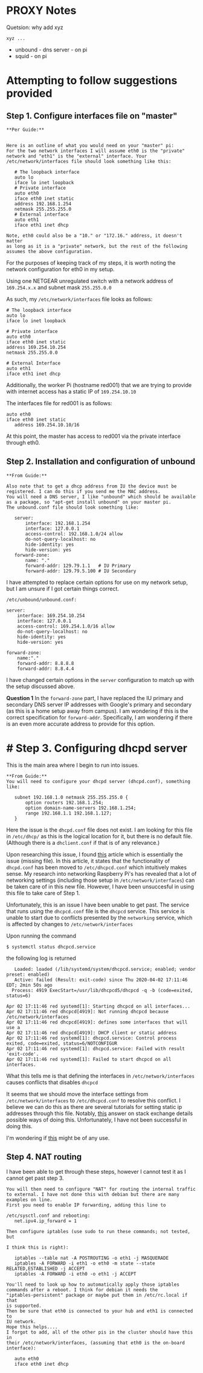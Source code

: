 # PROXY Notes

Quetsion: why add xyz

    xyz ...

* unbound - dns server - on pi
* squid - on pi

# Attempting to follow suggestions provided

## Step 1. Configure interfaces file on "master"
```
**Per Guide:**


Here is an outline of what you would need on your "master" pi:
For the two network interfaces I will assume eth0 is the "private"
network and "eth1" is the "external" interface. Your
/etc/network/interfaces file should look something like this:

   # The loopback interface
   auto lo
   iface lo inet loopback
   # Private interface
   auto eth0
   iface eth0 inet static
   address 192.168.1.254
   netmask 255.255.255.0
   # External interface
   auto eth1
   iface eth1 inet dhcp

Note, eth0 could also be a "10." or "172.16." address, it doesn't matter
as long as it is a "private" network, but the rest of the following
assumes the above configuration.
```

For the purposes of keeping track of my steps, it is worth noting the network configuration for eth0 in my setup. 

Using one NETGEAR unregulated switch with a network address of `169.254.x.x` and subnet mask `255.255.0.0`

As such, my `/etc/network/interfaces` file looks as follows:
```
# The loopback interface
auto lo
iface lo inet loopback

# Private interface
auto eth0
iface eth0 inet static
address 169.254.10.254
netmask 255.255.0.0

# External Interface
auto eth1
iface eth1 inet dhcp
```

Additionally, the worker Pi (hostname red001) that we are trying to provide with internet access has a static IP of `169.254.10.10`

The interfaces file for red001 is as follows:
```
auto eth0
iface eth0 inet static
   address 169.254.10.10/16
```

At this point, the master has access to red001 via the private interface through eth0.

## Step 2. Installation and configuration of unbound
```
**From Guide:**

Also note that to get a dhcp address from IU the device must be
registered. I can do this if you send me the MAC address.
You will need a DNS server, I like "unbound" which should be available
as a package, so "apt-get install unbound" on your master pi.
The unbound.conf file should look something like:

   server:
       interface: 192.168.1.254
       interface: 127.0.0.1
       access-control: 192.168.1.0/24 allow
       do-not-query-localhost: no
       hide-identity: yes
       hide-version: yes
   forward-zone:
       name: "."
       forward-addr: 129.79.1.1   # IU Primary
       forward-addr: 129.79.5.100 # IU Secondary
```

I have attempted to replace certain options for use on my network setup, but I am unsure if I got certain things correct.
```
/etc/unbound/unbound.conf:

server:
	interface: 169.254.10.254
	interface: 127.0.0.1
	access-control: 169.254.1.0/16 allow
	do-not-query-localhost: no
	hide-identity: yes
	hide-version: yes

forward-zone:
	name:"."
	forward-addr: 8.8.8.8
	forward-addr: 8.8.4.4   

```
I have changed certain options in the `server` configuration to match up with the setup discussed above.

**Question 1**
In the `forward-zone` part, I have replaced the IU primary and secondary DNS server IP addresses with Google's primary and secondary (as this is a home setup away from campus). I am wondering if this is the correct specification for `forward-addr`. Specifically, I am wondering if there is an even more accurate address to provide for this option.

# # Step 3. Configuring dhcpd server

This is the main area where I begin to run into issues.

```
**From Guide:**
You will need to configure your dhcpd server (dhcpd.conf), something
like:

   subnet 192.168.1.0 netmask 255.255.255.0 {
       option routers 192.168.1.254;
       option domain-name-servers 192.168.1.254;
       range 192.168.1.1 192.168.1.127;
   }
```

Here the issue is the `dhcpd.conf` file does not exist. I am looking for this file in `/etc/dhcp/` as this is the logical location for it, but there is no default file. (Although there is a `dhclient.conf` if that is of any relevance.)

Upon researching this issue, I found [this](https://www.raspberrypi.org/forums/viewtopic.php?t=66514) article which is essentially the issue (missing file). In this article, it states that the functionality of `dhcpd.conf` has been moved to `/etc/dhcpcd.conf` which intuitively makes sense. My research into networking Raspberry Pi's has revealed that a lot of networking settings (including those setup in `/etc/network/interfaces`) can be taken care of in this new file. However, I have been unsuccesful in using this file to take care of Step 1.

Unfortunately, this is an issue I have been unable to get past. The service that runs using the `dhcpcd.conf` file is the `dhcpcd` service. This service is unable to start due to conflicts presented by the `networking` service, which is affected by changes to `/etc/network/interfaces`

Upon running the command
```
$ systemctl status dhcpcd.service
```
the following log is returned
```dhcpcd.service - dhcpcd on all interfaces
   Loaded: loaded (/lib/systemd/system/dhcpcd.service; enabled; vendor preset: enabled)
   Active: failed (Result: exit-code) since Thu 2020-04-02 17:11:46 EDT; 2min 50s ago
  Process: 4919 ExecStart=/usr/lib/dhcpcd5/dhcpcd -q -b (code=exited, status=6)

Apr 02 17:11:46 red systemd[1]: Starting dhcpcd on all interfaces...
Apr 02 17:11:46 red dhcpcd[4919]: Not running dhcpcd because /etc/network/interfaces
Apr 02 17:11:46 red dhcpcd[4919]: defines some interfaces that will use a
Apr 02 17:11:46 red dhcpcd[4919]: DHCP client or static address
Apr 02 17:11:46 red systemd[1]: dhcpcd.service: Control process exited, code=exited, status=6/NOTCONFIGUR
Apr 02 17:11:46 red systemd[1]: dhcpcd.service: Failed with result 'exit-code'.
Apr 02 17:11:46 red systemd[1]: Failed to start dhcpcd on all interfaces.
```

What this tells me is that defining the interfaces in `/etc/network/interfaces` causes conflicts that disables `dhcpcd`

It seems that we should move the interface settings from `/etc/network/interfaces` to `/etc/dhcpcd.conf` to resolve this conflict. I believe we can do this as there are several tutorials for setting static ip addresses through this file. Notably, [this](https://raspberrypi.stackexchange.com/questions/37920/how-do-i-set-up-networking-wifi-static-ip-address) answer on stack exchange details possible ways of doing this. Unfortunately, I have not been successful in doing this.

I'm wondering if [this](https://www.raspberrypi.org/documentation/configuration/wireless/access-point.md) might be of any use.


## Step 4. NAT routing

I have been able to get through these steps, however I cannot test it as I cannot get past step 3.

```
You will then need to configure "NAT" for routing the internal traffic
to external. I have not done this with debian but there are many
examples on line.
First you need to enable IP forwarding, adding this line to

/etc/sysctl.conf and rebooting:
   net.ipv4.ip_forward = 1

Then configure iptables (use sudo to run these commands; not tested, but

I think this is right):

   iptables --table nat -A POSTROUTING -o eth1 -j MASQUERADE
   iptables -A FORWARD -i eth1 -o eth0 -m state --state RELATED,ESTABLISHED -j ACCEPT
   iptables -A FORWARD -i eth0 -o eth1 -j ACCEPT

You'll need to look up how to automatically apply those iptables
commands after a reboot. I think for debian it needs the
"iptables-persistent" package or maybe put them in /etc/rc.local if that
is supported.
Then be sure that eth0 is connected to your hub and eth1 is connected to
IU network.
Hope this helps....
I forgot to add, all of the other pis in the cluster should have this in
their /etc/network/interfaces, (assuming that eth0 is the on-board
interface):

   auto eth0
   iface eth0 inet dhcp
```
